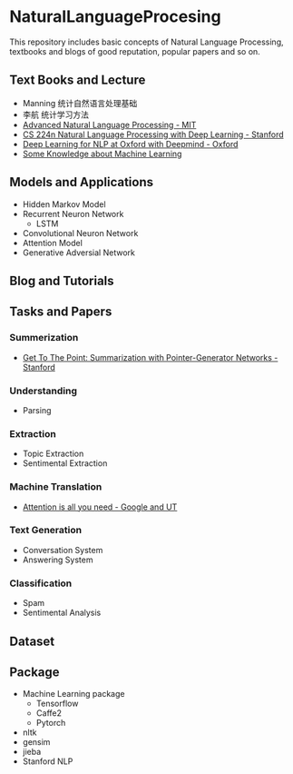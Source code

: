 # NaturalLanguageProcesing
This repository includes basic concepts of Natural Language Processing, textbooks and blogs of good reputation, popular papers and so on.   

## Text Books and Lecture
* Manning 统计自然语言处理基础
* 李航 统计学习方法
* [Advanced Natural Language Processing - MIT](https://ocw.mit.edu/courses/electrical-engineering-and-computer-science/6-864-advanced-natural-language-processing-fall-2005/index.htm)
* [CS 224n Natural Language Processing with Deep Learning - Stanford](https://ocw.mit.edu/courses/electrical-engineering-and-computer-science/6-864-advanced-natural-language-processing-fall-2005/index.htm)
* [Deep Learning for NLP at Oxford with Deepmind - Oxford](https://www.youtube.com/playlist?list=PL613dYIGMXoZBtZhbyiBqb0QtgK6oJbpm)
* [Some Knowledge about Machine Learning](https://www.youtube.com/playlist?list=PL613dYIGMXoZBtZhbyiBqb0QtgK6oJbpm)

## Models and Applications
- Hidden Markov Model
- Recurrent Neuron Network
    - LSTM
- Convolutional Neuron Network
- Attention Model
- Generative Adversial Network

## Blog and Tutorials

## Tasks and Papers

### Summerization
- [Get To The Point: Summarization with Pointer-Generator Networks - Stanford](https://nlp.stanford.edu/pubs/see2017get.pdf)

### Understanding
- Parsing

### Extraction
- Topic Extraction
- Sentimental Extraction

### Machine Translation
- [Attention is all you need - Google and UT](https://arxiv.org/pdf/1706.03762.pdf)

### Text Generation
- Conversation System
- Answering System

### Classification
- Spam
- Sentimental Analysis

## Dataset

## Package
- Machine Learning package
    - Tensorflow
    - Caffe2
    - Pytorch
- nltk
- gensim
- jieba
- Stanford NLP 
